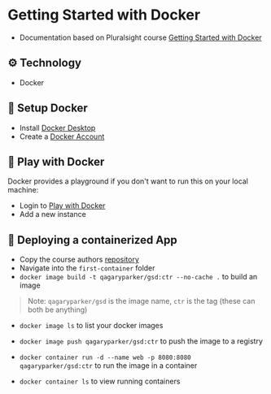 # Getting Started with Docker

- Documentation based on Pluralsight course [Getting Started with Docker](https://app.pluralsight.com/library/courses/getting-started-docker)

## :gear: Technology
- Docker

## :notebook: Setup Docker

- Install [Docker Desktop](https://www.docker.com/products/docker-desktop)
- Create a [Docker Account](https://hub.docker.com/signup)

## :runner: Play with Docker
Docker provides a playground if you don't want to run this on your local machine:
- Login to [Play with Docker](https://labs.play-with-docker.com/)
- Add a new instance

## :rocket: Deploying a containerized App

- Copy the course authors [repository](https://github.com/nigelpoulton/gsd)
- Navigate into the `first-container` folder
- `docker image build -t qagaryparker/gsd:ctr --no-cache .` to build an image

> Note: `qagaryparker/gsd` is the image name, `ctr` is the tag (these can both be anything)

- `docker image ls` to list your docker images

- `docker image push qagaryparker/gsd:ctr` to push the image to a registry

- `docker container run -d --name web -p 8080:8080 qagaryparker/gsd:ctr` to run the image in a container

- `docker container ls` to view running containers
